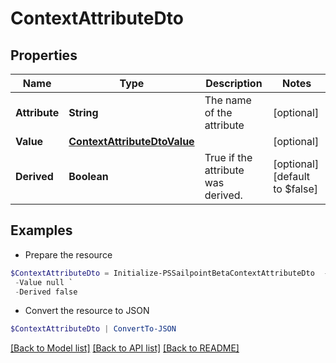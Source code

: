 # ContextAttributeDto
## Properties

Name | Type | Description | Notes
------------ | ------------- | ------------- | -------------
**Attribute** | **String** | The name of the attribute | [optional] 
**Value** | [**ContextAttributeDtoValue**](ContextAttributeDtoValue.md) |  | [optional] 
**Derived** | **Boolean** | True if the attribute was derived. | [optional] [default to $false]

## Examples

- Prepare the resource
```powershell
$ContextAttributeDto = Initialize-PSSailpointBetaContextAttributeDto  -Attribute location `
 -Value null `
 -Derived false
```

- Convert the resource to JSON
```powershell
$ContextAttributeDto | ConvertTo-JSON
```

[[Back to Model list]](../README.md#documentation-for-models) [[Back to API list]](../README.md#documentation-for-api-endpoints) [[Back to README]](../README.md)

